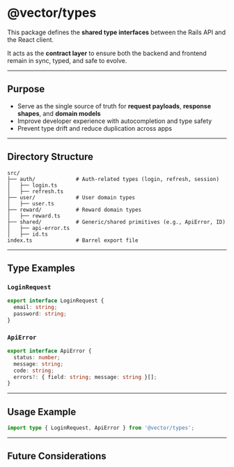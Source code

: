 # @vector/types

This package defines the **shared type interfaces** between the Rails API and the React client.

It acts as the **contract layer** to ensure both the backend and frontend remain in sync, typed, and safe to evolve.

---

## Purpose

- Serve as the single source of truth for **request payloads**, **response shapes**, and **domain models**
- Improve developer experience with autocompletion and type safety
- Prevent type drift and reduce duplication across apps

---

## Directory Structure

```
src/
├── auth/             # Auth-related types (login, refresh, session)
│   ├── login.ts
│   ├── refresh.ts
├── user/             # User domain types
│   ├── user.ts
├── reward/           # Reward domain types
│   ├── reward.ts
├── shared/           # Generic/shared primitives (e.g., ApiError, ID)
│   ├── api-error.ts
│   ├── id.ts
index.ts              # Barrel export file
```

---

## Type Examples

### `LoginRequest`

```ts
export interface LoginRequest {
  email: string;
  password: string;
}
```

### `ApiError`

```ts
export interface ApiError {
  status: number;
  message: string;
  code: string;
  errors?: { field: string; message: string }[];
}
```

---

## Usage Example

```ts
import type { LoginRequest, ApiError } from '@vector/types';
```

---

## Future Considerations
